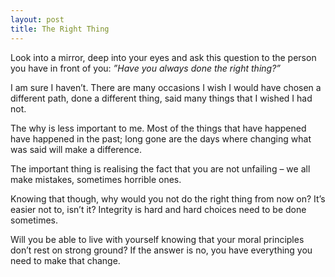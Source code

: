 ```yaml
---
layout: post
title: The Right Thing
---
```


Look into a mirror, deep into your eyes and ask this question to the person you have in front of you: _”Have you always done the right thing?”_

I am sure I haven’t. There are many occasions I wish I would have chosen a different path, done a different thing, said many things that I wished I had not.

The why is less important to me. Most of the things that have happened have happened in the past; long gone are the days where changing what was said will make a difference.

The important thing is realising the fact that you are not unfailing – we all make mistakes, sometimes horrible ones.

Knowing that though, why would you not do the right thing from now on? It’s easier not to, isn’t it? Integrity is hard and hard choices need to be done sometimes.

Will you be able to live with yourself knowing that your moral principles don’t rest on strong ground? If the answer is no, you have everything you need to make that change.